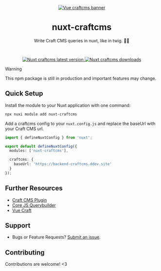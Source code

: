 <div align="center">
	<a href="https://npmjs.com/package/nuxt-craftcms"  align="center">
		<img src="https://online-images-sr.netlify.app/assets/nuxt-craft.png"  alt="Vue craftcms banner">
	</a>
	<h1 align="center">nuxt-craftcms</h1>
  <p align="center">
    Write Craft CMS queries in nuxt, like in twig. 🚀🚀
  </p>
  <br />
</div>

<p align="center">
  <a href="https://npmjs.com/package/nuxt-craftcms">
    <img src="https://img.shields.io/npm/v/nuxt-craftcms/latest.svg?style=flat-square" alt="Nuxt craftcms latest version" />
  </a>
  <a href="https://npmjs.com/package/nuxt-craftcms" rel="nofollow">
    <img src="https://img.shields.io/npm/dt/nuxt-craftcms.svg?style=flat-square" alt="Nuxt craftcms downloads">
  </a>
</p>

> [!WARNING]  
> This npm package is still in production and important features may change.

## Quick Setup

Install the module to your Nuxt application with one command:

```bash
npx nuxi module add nuxt-craftcms
```

Add a craftcms config to your `nuxt.config.js` and replace the baseUrl with your Craft CMS url.

```typescript
import { defineNuxtConfig } from 'nuxt';

export default defineNuxtConfig({
  modules: ['nuxt-craftcms'],

  craftcms: {
    baseUrl: 'https://backend-craftcms.ddev.site'
  }
});
```

## Further Resources

- [Craft CMS Plugin](https://github.com/samuelreichor/craft-query-api)
- [Core JS Querybuilder](https://github.com/samuelreichor/js-craftcms-api)
- [Vue Craft](https://github.com/samuelreichor/vue-craftcms)

## Support

- Bugs or Feature Requests? [Submit an issue](/../../issues/new).

## Contributing

Contributions are welcome! <3
